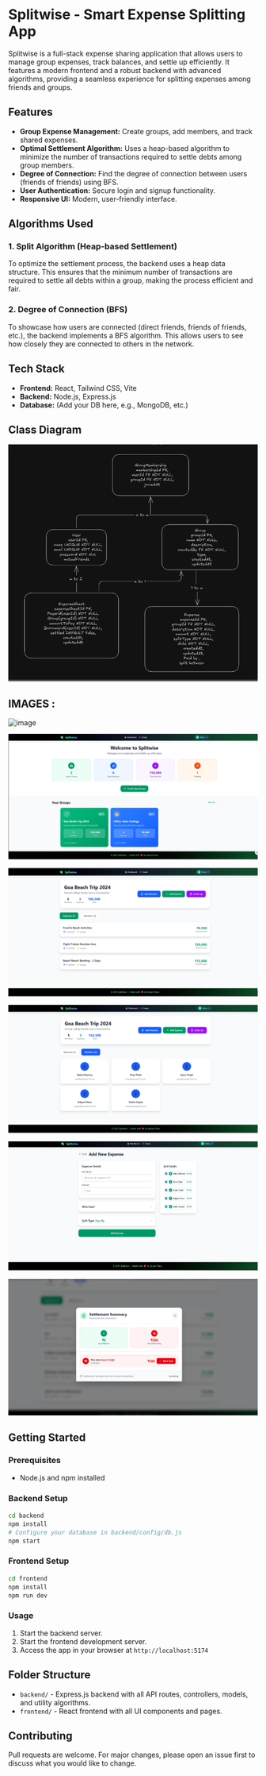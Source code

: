 # Splitwise - Smart Expense Splitting App

Splitwise is a full-stack expense sharing application that allows users to manage group expenses, track balances, and settle up efficiently. It features a modern frontend and a robust backend with advanced algorithms, providing a seamless experience for splitting expenses among friends and groups.

## Features

- **Group Expense Management:** Create groups, add members, and track shared expenses.
- **Optimal Settlement Algorithm:** Uses a heap-based algorithm to minimize the number of transactions required to settle debts among group members.
- **Degree of Connection:** Find the degree of connection between users (friends of friends) using BFS.
- **User Authentication:** Secure login and signup functionality.
- **Responsive UI:** Modern, user-friendly interface.

## Algorithms Used

### 1. Split Algorithm (Heap-based Settlement)
To optimize the settlement process, the backend uses a heap data structure. This ensures that the minimum number of transactions are required to settle all debts within a group, making the process efficient and fair.

### 2. Degree of Connection (BFS)
To showcase how users are connected (direct friends, friends of friends, etc.), the backend implements a BFS algorithm. This allows users to see how closely they are connected to others in the network.

## Tech Stack

- **Frontend:** React, Tailwind CSS, Vite
- **Backend:** Node.js, Express.js
- **Database:** (Add your DB here, e.g., MongoDB, etc.)

## Class Diagram

![Class Diagram](image.png)


## IMAGES :
![image](https://github.com/user-attachments/assets/d6578dbc-b5aa-4bdf-a1af-cc8cd368490f)

![home page/dashboard](image-7.png)

![group details](image-8.png)

![create new group](image-9.png)

![expense details](image-11.png)

![optimized transection](image-12.png)

## Getting Started

### Prerequisites

- Node.js and npm installed

### Backend Setup

```bash
cd backend
npm install
# Configure your database in backend/config/db.js
npm start
```

### Frontend Setup

```bash
cd frontend
npm install
npm run dev
```

### Usage

1. Start the backend server.
2. Start the frontend development server.
3. Access the app in your browser at `http://localhost:5174` 

## Folder Structure

- `backend/` - Express.js backend with all API routes, controllers, models, and utility algorithms.
- `frontend/` - React frontend with all UI components and pages.

## Contributing

Pull requests are welcome. For major changes, please open an issue first to discuss what you would like to change.
